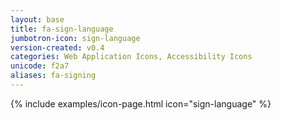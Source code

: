 ```yaml
---
layout: base
title: fa-sign-language
jumbotron-icon: sign-language
version-created: v0.4
categories: Web Application Icons, Accessibility Icons
unicode: f2a7
aliases: fa-signing
---
```


{% include examples/icon-page.html icon="sign-language" %}
